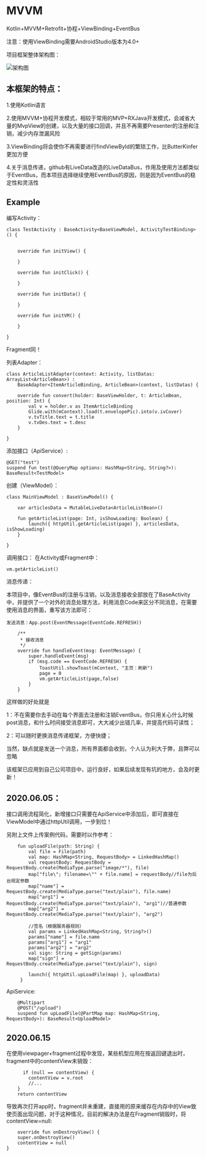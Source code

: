 # MVVM
Kotlin+MVVM+Retrofit+协程+ViewBinding+EventBus

注意：使用ViewBinding需要AndroidStudio版本为4.0+

项目框架整体架构图：

![架构图](https://img-blog.csdnimg.cn/20200601152544441.png)

## 本框架的特点：  

1.使用Kotlin语言  

2.使用MVVM+协程开发模式，相较于常用的MVP+RXJava开发模式，会减省大量的MvpView的创建，以及大量的接口回调，并且不再需要Presenter的注册和注销，减少内存泄漏风险 
 
3.ViewBinding将会使你不再需要进行findViewById的繁琐工作，比ButterKinfer更加方便  

4.关于消息传递，github有LiveData改造的LiveDataBus，作用及使用方法都类似于EventBus，而本项目选择继续使用EventBus的原因，则是因为EventBus的稳定性和灵活性  

## Example

编写Activity：

    class TestActivity : BaseActivity<BaseViewModel, ActivityTestBinding>() {
    
    
        override fun initView() {
    
        }
    
        override fun initClick() {
         
        }
    
        override fun initData() {
    
        }
    
        override fun initVM() {
    
        }
    
    }

Fragment同！

列表Adapter：

    class ArticleListAdapter(context: Activity, listDatas: ArrayList<ArticleBean>) :
        BaseAdapter<ItemArticleBinding, ArticleBean>(context, listDatas) {
    
        override fun convert(holder: BaseViewHolder, t: ArticleBean, position: Int) {
            val v = holder.v as ItemArticleBinding
            Glide.with(mContext).load(t.envelopePic).into(v.ivCover)
            v.tvTitle.text = t.title
            v.tvDes.text = t.desc
        }
    
    }

添加接口（ApiService）:

    @GET("test")
    suspend fun test(@QueryMap options: HashMap<String, String?>): BaseResult<TestModel>

创建（ViewModel）：

    class MainViewModel : BaseViewModel() {
    
        var articlesData = MutableLiveData<ArticleListBean>()
    
        fun getArticleList(page: Int, isShowLoading: Boolean) {
            launch({ httpUtil.getArticleList(page) }, articlesData, isShowLoading)
        }
    
    }
    
调用接口：
在Activity或Fragment中：

    vm.getArticleList()

消息传递：

本项目中，像EventBus的注册与注销，以及消息接收全部放在了BaseActivity中，并提供了一个对外的消息处理方法，利用消息Code来区分不同消息，在需要使用消息的界面，重写该方法即可：

    发送消息：App.post(EventMessage(EventCode.REFRESH))

        /**
         * 接收消息
         */
        override fun handleEvent(msg: EventMessage) {
            super.handleEvent(msg)
            if (msg.code == EventCode.REFRESH) {
                ToastUtil.showToast(mContext, "主页：刷新")
                page = 0
                vm.getArticleList(page,false)
            }
        }

这样做的好处就是

1：不在需要你去手动在每个界面去注册和注销EventBus，你只用关心什么时候post消息，和什么时间接受消息即可，大大减少出错几率，并提高代码可读性；

2：可以随时更换消息传递框架，方便快捷；

当然，缺点就是发送一个消息，所有界面都会收到，个人认为利大于弊，且弊可以忽略

该框架已应用到自己公司项目中，运行良好，如果后续发现有坑的地方，会及时更新！

## 2020.06.05：
接口调用流程简化，新增接口只需要在ApiService中添加后，即可直接在ViewModel中通过httpUtil调用，一步到位！

另附上文件上传案例代码，需要时以作参考：

        fun uploadFile(path: String) {
            val file = File(path)
            val map: HashMap<String, RequestBody> = LinkedHashMap()
            val requestBody: RequestBody = RequestBody.create(MediaType.parse("image/*"), file)
            map["file\"; filename=\"" + file.name] = requestBody//file为后台规定参数
            map["name"] = RequestBody.create(MediaType.parse("text/plain"), file.name)
            map["arg1"] = RequestBody.create(MediaType.parse("text/plain"), "arg1")//普通参数
            map["arg2"] = RequestBody.create(MediaType.parse("text/plain"), "arg2")

            //签名（根据服务器规则）
            val params = LinkedHashMap<String, String?>()
            params["name"] = file.name
            params["arg1"] = "arg1"
            params["arg2"] = "arg2"
            val sign: String = getSign(params)
            map["sign"] = RequestBody.create(MediaType.parse("text/plain"), sign)

            launch({ httpUtil.upLoadFile(map) }, uploadData)
         }

ApiService:

        @Multipart
        @POST("/upload")
        suspend fun upLoadFile(@PartMap map: HashMap<String, RequestBody>): BaseResult<UploadModel>
        
## 2020.06.15

在使用viewpager+fragment过程中发现，某些机型应用在按返回键退出时，fragment中的contentView未销毁：

          if (null == contentView) {
            contentView = v.root
            //...
        }
        return contentView
        
导致再次打开app时，fragment并未重建，直接用的原来缓存在内存中的View致使页面出现问题，对于这种情况，目前的解决办法是在Fragment销毁时，将contentView=null:

        override fun onDestroyView() {
        super.onDestroyView()
        contentView = null
    }
